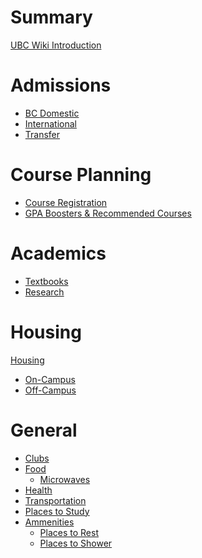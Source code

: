 # Summary
[UBC Wiki Introduction](../../README.md)

# Admissions
- [BC Domestic](./admissions/bc-domestic.md)
- [International]()
- [Transfer]()

# Course Planning
- [Course Registration](./course-planning/registration.md)
- [GPA Boosters & Recommended Courses]()

# Academics
- [Textbooks](./academics/classes/textbooks.md)
- [Research](./academics/research.md)

# Housing
[Housing](./housing/README.md)
  - [On-Campus](./housing/on-campus/README.md)
  - [Off-Campus](./housing/off-campus/README.md)

# General
- [Clubs](./general/clubs/README.md)
- [Food](./general/food/README.md)
    - [Microwaves](./general/food/microwaves.md)
- [Health](./general/health/README.md)
- [Transportation](./general/transportation/README.md)
- [Places to Study](./general/places-to-study/README.md)
- [Ammenities](./general/ammenities/README.md)
    - [Places to Rest](./general/places-to-relax/README.md)
    - [Places to Shower](./general/places-to-shower/README.md)